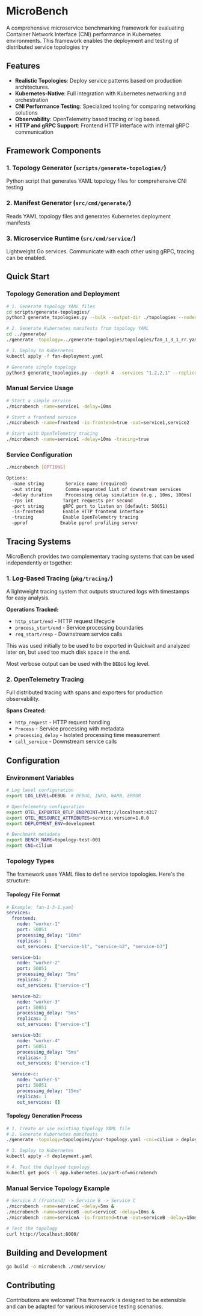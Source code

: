 # MicroBench

A comprehensive microservice benchmarking framework for evaluating Container Network Interface (CNI) performance in Kubernetes environments. This framework enables the deployment and testing of distributed service topologies try

## Features

- **Realistic Topologies**: Deploy service patterns based on production architectures.
- **Kubernetes-Native**: Full integration with Kubernetes networking and orchestration
- **CNI Performance Testing**: Specialized tooling for comparing networking solutions
- **Observability**: OpenTelemetry based tracing or log based.
- **HTTP and gRPC Support**: Frontend HTTP interface with internal gRPC communication

## Framework Components

### 1. Topology Generator (`scripts/generate-topologies/`)
Python script that generates YAML topology files for comprehensive CNI testing

### 2. Manifest Generator (`src/cmd/generate/`)
Reads YAML topology files and generates Kubernetes deployment manifests

### 3. Microservice Runtime (`src/cmd/service/`)
Lightweight Go services. Communicate with each other using gRPC, tracing can be enabled.

## Quick Start

### Topology Generation and Deployment

```bash
# 1. Generate topology YAML files
cd scripts/generate-topologies/
python3 generate_topologies.py --bulk --output-dir ./topologies --nodes "worker1,worker2" --replicas 4

# 2. Generate Kubernetes manifests from topology YAML
cd ../generate/
./generate -topology=../generate-topologies/topologies/fan_1_3_1_rr.yaml -cni=cilium > fan-deployment.yaml

# 3. Deploy to Kubernetes
kubectl apply -f fan-deployment.yaml

# Generate single topology
python3 generate_topologies.py --depth 4 --services "1,2,2,1" --replicas 2 --nodes "worker1,worker2" --scheduling rr
```

### Manual Service Usage

```bash
# Start a simple service
./microbench -name=service1 -delay=10ms

# Start a frontend service
./microbench -name=frontend -is-frontend=true -out=service1,service2

# Start with OpenTelemetry tracing
./microbench -name=service1 -delay=10ms -tracing=true
```

### Service Configuration

```bash
./microbench [OPTIONS]

Options:
  -name string        Service name (required)
  -out string         Comma-separated list of downstream services
  -delay duration     Processing delay simulation (e.g., 10ms, 100ms)
  -rps int           Target requests per second
  -port string       gRPC port to listen on (default: 50051)
  -is-frontend       Enable HTTP frontend interface
  -tracing           Enable OpenTelemetry tracing
  -pprof            Enable pprof profiling server
```

## Tracing Systems

MicroBench provides two complementary tracing systems that can be used independently or together:

### 1. Log-Based Tracing (`pkg/tracing/`)

A lightweight tracing system that outputs structured logs with timestamps for easy analysis.

**Operations Tracked:**
- `http_start/end` - HTTP request lifecycle
- `process_start/end` - Service processing boundaries
- `req_start/resp` - Downstream service calls

This was used initially to be used to be exported in Quickwit and analyzed later on, but used too much disk space in the end.

Most verbose output can be used with the `DEBUG` log level.

### 2. OpenTelemetry Tracing

Full distributed tracing with spans and exporters for production observability.

**Spans Created:**
- `http_request` - HTTP request handling
- `Process` - Service processing with metadata
- `processing_delay` - Isolated processing time measurement
- `call_service` - Downstream service calls

## Configuration

### Environment Variables

```bash
# Log level configuration
export LOG_LEVEL=DEBUG  # DEBUG, INFO, WARN, ERROR

# OpenTelemetry configuration
export OTEL_EXPORTER_OTLP_ENDPOINT=http://localhost:4317
export OTEL_RESOURCE_ATTRIBUTES=service.version=1.0.0
export DEPLOYMENT_ENV=development

# Benchmark metadata
export BENCH_NAME=topology-test-001
export CNI=cilium
```

### Topology Types

The framework uses YAML files to define service topologies. Here's the structure:

#### Topology File Format

```yaml
# Example: fan-1-3-1.yaml
services:
  frontend:
    node: "worker-1"
    port: 50051
    processing_delay: "10ms"
    replicas: 1
    out_services: ["service-b1", "service-b2", "service-b3"]

  service-b1:
    node: "worker-2"
    port: 50051
    processing_delay: "5ms"
    replicas: 2
    out_services: ["service-c"]

  service-b2:
    node: "worker-3"
    port: 50051
    processing_delay: "5ms"
    replicas: 2
    out_services: ["service-c"]

  service-b3:
    node: "worker-4"
    port: 50051
    processing_delay: "5ms"
    replicas: 2
    out_services: ["service-c"]

  service-c:
    node: "worker-5"
    port: 50051
    processing_delay: "15ms"
    replicas: 1
    out_services: []
```

#### Topology Generation Process

```bash
# 1. Create or use existing topology YAML file
# 2. Generate Kubernetes manifests
./generate -topology=topologies/your-topology.yaml -cni=cilium > deployment.yaml

# 3. Deploy to Kubernetes
kubectl apply -f deployment.yaml

# 4. Test the deployed topology
kubectl get pods -l app.kubernetes.io/part-of=microbench
```

### Manual Service Topology Example

```bash
# Service A (frontend) -> Service B -> Service C
./microbench -name=serviceC -delay=5ms &
./microbench -name=serviceB -out=serviceC -delay=10ms &
./microbench -name=serviceA -is-frontend=true -out=serviceB -delay=15ms &

# Test the topology
curl http://localhost:8000/
```

## Building and Development

```bash
go build -o microbench ./cmd/service/
```

## Contributing

Contributions are welcome! This framework is designed to be extensible and can be adapted for various microservice testing scenarios.
